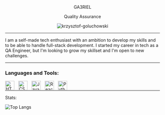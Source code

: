 <p align="center">
GA3RlEL
</p>
<p align="center">
Quality Assurance        
</p>
<p align="center"> <img src="https://komarev.com/ghpvc/?username=GA3RlEL&label=Profile%20views&color=0e75b6&style=flat" alt="krzysztof-goluchowski" /> </p>

---

I am a self-made tech enthusiast with an ambition
to develop my skills and to be able to handle full-stack development. I started my career in tech as
a QA Engineer, but I'm looking to grow my skillset
and I'm open to new challenges.

---

### Languages and Tools:
<img align="left" alt="HTML" width="30px" style="padding-right:10px;" src="https://cdn.jsdelivr.net/gh/devicons/devicon/icons/html5/html5-original.svg" />
<img align="left" alt="CSS" width="30px" style="padding-right:10px;" src="https://cdn.jsdelivr.net/gh/devicons/devicon/icons/css3/css3-original.svg" />
<img align="left" alt="JavaScript" width="30px" style="padding-right:10px;" src="https://cdn.jsdelivr.net/gh/devicons/devicon/icons/javascript/javascript-original.svg" />
<img align="left" alt="React" width="30px" style="padding-right:10px;" src="https://cdn.jsdelivr.net/gh/devicons/devicon/icons/react/react-original.svg" />
<img align="left" alt="Python" width="30px" style="padding-right:10px;" src="https://cdn.jsdelivr.net/gh/devicons/devicon/icons/python/python-original.svg" />
<br />

---

Stats:

![Top Langs](https://github-readme-stats.vercel.app/api/top-langs/?username=GA3RlEL&theme=darcula&count-private=true&layout=compact)
          
                     
          
